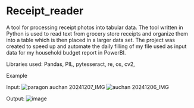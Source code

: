 # Receipt_reader
A tool for processing receipt photos into tabular data.
The tool written in Python is used to read text from grocery store receipts and organize them into a table which is then placed in a larger data set. 
The project was created to speed up and automate the daily filling of my file used as input data for my household budget report in PowerBI.

Libraries used:
Pandas,
PIL,
pytesseract,
re,
os,
cv2,

Example

Input:
![paragon auchan 20241207_IMG](https://github.com/user-attachments/assets/6ad36507-273d-4f20-a151-6a71bc28ce1a)
![auchan 20241206_IMG](https://github.com/user-attachments/assets/0d27ed3c-5749-494b-8597-0490b9d6b83b)

Output:
![image](https://github.com/user-attachments/assets/b1dc4853-4693-4068-b9dc-a92244b330e6)


